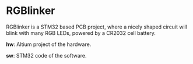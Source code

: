 # RGBlinker

RGBlinker is a STM32 based PCB project, where a nicely shaped circuit will blink with many RGB LEDs, powered by a CR2032 cell battery.

**hw**:
Altium project of the hardware.

**sw**:
STM32 code of the software.

